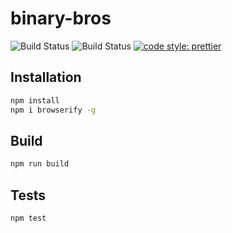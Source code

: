 # binary-bros

![Build Status](https://github.com/duong-jason/binary-bros/workflows/Unit%20Tests/badge.svg)
![Build Status](https://github.com/duong-jason/binary-bros/workflows/Format/badge.svg)
[![code style: prettier](https://img.shields.io/badge/code_style-prettier-ff69b4.svg?style=flat-square)](https://github.com/prettier/prettier)

## Installation

```bash
npm install
npm i browserify -g
```

## Build

```bash
npm run build
```

## Tests

```bash
npm test
```
